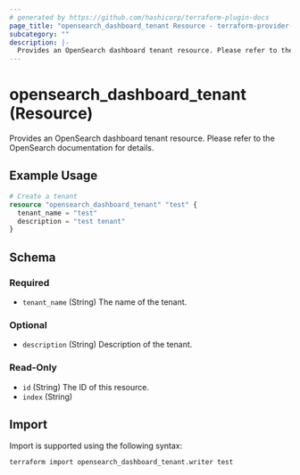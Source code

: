 ```yaml
---
# generated by https://github.com/hashicorp/terraform-plugin-docs
page_title: "opensearch_dashboard_tenant Resource - terraform-provider-opensearch"
subcategory: ""
description: |-
  Provides an OpenSearch dashboard tenant resource. Please refer to the OpenSearch documentation for details.
---
```


# opensearch_dashboard_tenant (Resource)

Provides an OpenSearch dashboard tenant resource. Please refer to the OpenSearch documentation for details.

## Example Usage

```terraform
# Create a tenant
resource "opensearch_dashboard_tenant" "test" {
  tenant_name = "test"
  description = "test tenant"
}
```

<!-- schema generated by tfplugindocs -->
## Schema

### Required

- `tenant_name` (String) The name of the tenant.

### Optional

- `description` (String) Description of the tenant.

### Read-Only

- `id` (String) The ID of this resource.
- `index` (String)

## Import

Import is supported using the following syntax:

```shell
terraform import opensearch_dashboard_tenant.writer test
```
